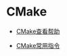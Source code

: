 # CMake

* [CMake查看帮助](CMake/cmake_help.md)

* [CMake常用指令](CMake/cmake_commands.md)

<!-- * [CMake常用内置变量](CMake/cmake_variables.md) TODO -->